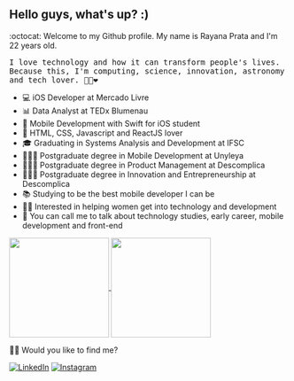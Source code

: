 ## Hello guys, what's up? :)

:octocat: Welcome to my Github profile. My name is Rayana Prata and I'm 22 years old.

<p> <samp> I love technology and how it can transform people's lives. <br>Because this, I'm computing, science, innovation, astronomy and tech lover.  🐱‍💻❤ </p> 

- 💻 iOS Developer at Mercado Livre
- 📊 Data Analyst at TEDx Blumenau
- 📱 Mobile Development with Swift for iOS student
- 🚀 HTML, CSS, Javascript and ReactJS lover
- 🎓 Graduating in Systems Analysis and Development at IFSC
- 👩🏻‍🎓 Postgraduate degree in Mobile Development at Unyleya
- 👩🏻‍🎓 Postgraduate degree in Product Management at Descomplica
- 👩🏻‍🎓 Postgraduate degree in Innovation and Entrepreneurship at Descomplica
- 📚 Studying to be the best mobile developer I can be
- 🙋🏻 Interested in helping women get into technology and development
- 💬 You can call me to talk about technology studies, early career, mobile development and front-end

<a href="https://github.com/rayanaprata">
  <img height="180em" align="center"  src="https://github-readme-stats.vercel.app/api?username=rayanaprata&count_private=true&show_icons=true&theme=omni&hide_border=true&include_all_commits=true&layout=compact&)" />
</a>

<a href="https://github.com/rayanaprata">
  <img height="180em" align="center" src="https://github-readme-stats.vercel.app/api/top-langs/?username=rayanaprata&langs_count=8&layout=compact&theme=omni&hide_border=true&include_all_commits=true&count_private=true&)" />
</a>

<br>

🐱‍🏍 Would you like to find me?

<a href="https://www.linkedin.com/in/rayanaprata/" target="_blank"><img src="https://img.shields.io/badge/LinkedIn-%230077B5.svg?&style=flat-square&logo=linkedin&logoColor=white" alt="LinkedIn"></a> <a href="https://www.instagram.com/rayanaprataa/" target="_blank"><img src="https://img.shields.io/badge/Instagram-%23E4405F.svg?&style=flat-square&logo=instagram&logoColor=white" alt="Instagram"></a>
